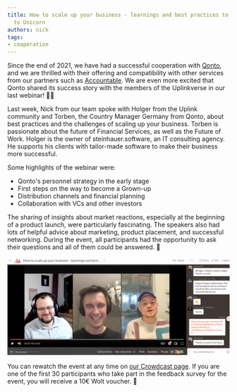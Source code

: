```yaml
---
title: How to scale up your business - learnings and best practices to go from MVP
  to Unicorn
authors: nick
tags:
- cooperation
---
```


Since the end of 2021, we have had a successful cooperation with [Qonto](https://qonto.com/), and we are thrilled with their offering and compatibility with other services from our partners such as [Accountable](https://www.accountable.de/). We are even more excited that Qonto shared its success story with the members of the Uplinkverse in our last webinar! 🧑‍💻

Last week, Nick from our team spoke with Holger from the Uplink community and Torben, the Country Manager Germany from Qonto, about best practices and the challenges of scaling up your business. Torben is passionate about the future of Financial Services, as well as the Future of Work. Holger is the owner of steinhauer.software, an IT consulting agency. He supports his clients with tailor-made software to make their business more successful.

Some highlights of the webinar were:

- Qonto's personnel strategy in the early stage
- First steps on the way to become a Grown-up
- Distribution channels and financial planning
- Collaboration with VCs and other investors

The sharing of insights about market reactions, especially at the beginning of a product launch, were particularly fascinating. The speakers also had lots of helpful advice about marketing, product placement, and successful networking. During the event, all participants had the opportunity to ask their questions and all of them could be answered. 🙌

![](image.png)

You can rewatch the event at any time on [our Crowdcast page](https://www.crowdcast.io/e/uplinkqontoscaleyourbusiness). If you are one of the first 30 participants who take part in the feedback survey for the event, you will receive a 10€ Wolt voucher. 🍲
